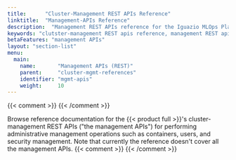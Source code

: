 ```yaml
---
title:      "Cluster-Management REST APIs Reference"
linktitle:  "Management-APIs Reference"
description:  "Management REST APIs reference for the Iguazio MLOps Platform"
keywords: "clutster-management REST apis reference, management REST apis reference, api reference, cluster-management REST apis, management REST apis, cluster-management apis, mangement apis, cluster management, management, beta, REST apis, REST, RESTful, http apis, http, https, python"
betaFeatures: "management APIs"
layout: "section-list"
menu:
  main:
    name:       "Management APIs (REST)"
    parent:     "cluster-mgmt-references"
    identifier: "mgmt-apis"
    weight:     10
---
```

{{< comment >}}<!-- [BETA-MANAGEMENT-APIS] See info in overview.md in this
  directory. -->
{{< /comment >}}

Browse reference documentation for the {{< product full >}}'s cluster-management REST APIs ("the management APIs") for performing administrative management operations such as containers, users, and security management.
Note that currently the reference doesn't cover all the management APIs.
{{< comment >}}<!-- [IntInfo] (sharonl) (4.2.21) I added the last sentence.
  TODO: Remove if and when we document all management APIs. -->
{{< /comment >}}

